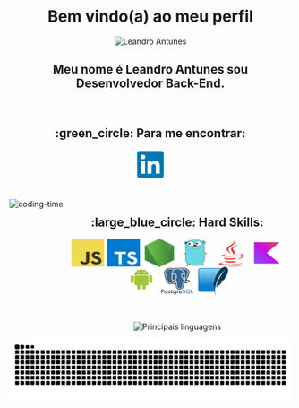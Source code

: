   <h1 align="center">Bem vindo(a) ao meu perfil </h1>

<div align="center">
  <img src="https://github-production-user-asset-6210df.s3.amazonaws.com/131140028/428245168-e21a869b-7810-40e1-a2ea-934f6fee5310.png?X-Amz-Algorithm=AWS4-HMAC-SHA256&X-Amz-Credential=AKIAVCODYLSA53PQK4ZA%2F20250329%2Fus-east-1%2Fs3%2Faws4_request&X-Amz-Date=20250329T021614Z&X-Amz-Expires=300&X-Amz-Signature=285443029c866203bd7e99c0f63419a48fc03a7b36d28c8ff26b7ad60cf1a442&X-Amz-SignedHeaders=host" width="500" alt="Leandro Antunes">
</div>

<div  align="center"> 
  <h2 align="center">Meu nome é Leandro Antunes sou Desenvolvedor Back-End. </h2>
 </div>
    

<br>

<div  align="center"> 
  <h2 align="center">:green_circle: Para me encontrar: </h2>
  <a href = "https://www.linkedin.com/in/leandrosantosjs/">
      <img width="50" src="https://github.com/devicons/devicon/blob/master/icons/linkedin/linkedin-original.svg">
    </a>
 </div>

<br>

<div  align="center"> 
  <div style="display: inline_block"><br>
    <img align="left" height="250" alt="coding-time" src="code.gif">
    <h2 align="center"> :large_blue_circle: Hard Skills:</h2>
    <img align="center" height="50" width="60" alt="java-plain"  src="https://github.com/devicons/devicon/blob/master/icons/javascript/javascript-original.svg">
    <img align="center" height="50" width="60" alt="typescript-icon" src="https://github.com/devicons/devicon/blob/master/icons/typescript/typescript-original.svg">
    <img align="center" height="50" width="60" alt="nodejs-icon" src="https://github.com/devicons/devicon/blob/master/icons/nodejs/nodejs-original.svg">
    <img align="center" height="50" width="60" alt="go-icon" src="https://github.com/devicons/devicon/blob/master/icons/go/go-original.svg">
    <img align="center" height="50" width="60" alt="js-icon"  src="https://github.com/devicons/devicon/blob/master/icons/java/java-plain.svg">
    <img align="center" height="50" width="60" alt="kotlin-icon" src="https://github.com/devicons/devicon/blob/master/icons/kotlin/kotlin-original.svg">
    <img align="center" height="50" width="60" alt="android-icon" src="https://github.com/devicons/devicon/blob/master/icons/android/android-original-wordmark.svg">
    <img align="center" height="50" width="60" alt="postgresql" src="https://github.com/devicons/devicon/blob/master/icons/postgresql/postgresql-original-wordmark.svg">
    <img align="center" height="50" width="60" alt="sqlite-icon" src="https://github.com/devicons/devicon/blob/master/icons/sqlite/sqlite-original.svg">
    </div>

<br>
<br>


![Principais linguagens](https://github-readme-stats.vercel.app/api/top-langs/?username=leandroAntunesDosSantos&theme=dracula&hide_border=true&custom_title=Principais%20%linguagens)



![snake gif](https://github.com/leandroAntunesDosSantos/leandroAntunesDosSantos/blob/output/github-contribution-grid-snake-dark.svg)
